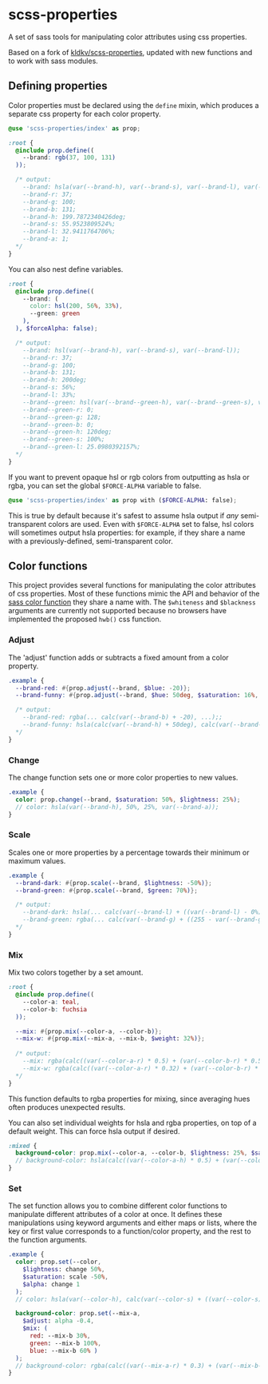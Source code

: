 # scss-properties

A set of sass tools for manipulating color attributes using css properties.

Based on a fork of [kldkv/scss-properties](https://github.com/kldkv/scss-properties),
updated with new functions and to work with sass modules.

## Defining properties

Color properties must be declared using the `define` mixin, which produces a separate css property for each color property.

```scss
@use 'scss-properties/index' as prop;

:root {
  @include prop.define((
    --brand: rgb(37, 100, 131)
  ));

  /* output:
    --brand: hsla(var(--brand-h), var(--brand-s), var(--brand-l), var(--brand-a));
    --brand-r: 37;
    --brand-g: 100;
    --brand-b: 131;
    --brand-h: 199.7872340426deg;
    --brand-s: 55.9523809524%;
    --brand-l: 32.9411764706%;
    --brand-a: 1;
  */
}
```

You can also nest define variables.

```scss
:root {
  @include prop.define((
    --brand: (
      color: hsl(200, 56%, 33%),
      --green: green
    ),
  ), $forceAlpha: false);

  /* output:
    --brand: hsl(var(--brand-h), var(--brand-s), var(--brand-l));
    --brand-r: 37;
    --brand-g: 100;
    --brand-b: 131;
    --brand-h: 200deg;
    --brand-s: 56%;
    --brand-l: 33%;
    --brand--green: hsl(var(--brand--green-h), var(--brand--green-s), var(--brand--green-l));
    --brand--green-r: 0;
    --brand--green-g: 128;
    --brand--green-b: 0;
    --brand--green-h: 120deg;
    --brand--green-s: 100%;
    --brand--green-l: 25.0980392157%;
  */
}
```

If you want to prevent opaque hsl or rgb colors from outputting as hsla or rgba, you can set the global `$FORCE-ALPHA` variable to false.

```scss
@use 'scss-properties/index' as prop with ($FORCE-ALPHA: false);
```

This is true by default because it's safest to assume hsla output if _any_ semi-transparent colors are used. Even with `$FORCE-ALPHA` set to false, hsl colors will sometimes output hsla properties: for example, if they share a name with a previously-defined, semi-transparent color.

## Color functions

This project provides several functions for manipulating the color attributes of css properties. Most of these functions mimic the API and behavior of the [sass color function](https://sass-lang.com/documentation/modules/color) they share a name with. The `$whiteness` and `$blackness` arguments are currently not supported because no browsers have implemented the proposed `hwb()` css function.

### Adjust

The 'adjust' function adds or subtracts a fixed amount from a color property.

```scss
.example {
  --brand-red: #{prop.adjust(--brand, $blue: -20)};
  --brand-funny: #{prop.adjust(--brand, $hue: 50deg, $saturation: 16%, $alpha: -0.1)};

  /* output:
    --brand-red: rgba(... calc(var(--brand-b) + -20), ...);;
    --brand-funny: hsla(calc(var(--brand-h) + 50deg), calc(var(--brand-s) + 16%), var(--brand-l), calc(var(--brand-a) + -0.1));
  */
}
```

### Change

The change function sets one or more color properties to new values. 

```scss
.example {
  color: prop.change(--brand, $saturation: 50%, $lightness: 25%);
  // color: hsla(var(--brand-h), 50%, 25%, var(--brand-a));
}
```

### Scale

Scales one or more properties by a percentage towards their minimum or maximum values.

```scss
.example {
  --brand-dark: #{prop.scale(--brand, $lightness: -50%)};
  --brand-green: #{prop.scale(--brand, $green: 70%)};

  /* output:
    --brand-dark: hsla(... calc(var(--brand-l) + ((var(--brand-l) - 0%) * -0.5)), ...);
    --brand-green: rgba(... calc(var(--brand-g) + ((255 - var(--brand-g)) * 0.7)), ...);
  */
}
```

### Mix

Mix two colors together by a set amount.

```scss
:root {
  @include prop.define((
    --color-a: teal,
    --color-b: fuchsia
  ));

  --mix: #{prop.mix(--color-a, --color-b)};
  --mix-w: #{prop.mix(--mix-a, --mix-b, $weight: 32%)};
  
  /* output:
    --mix: rgba(calc((var(--color-a-r) * 0.5) + (var(--color-b-r) * 0.5)), calc((var(--color-a-g) * 0.5) + (var(--color-b-g) * 0.5)), calc((var(--color-a-b) * 0.5) + (var(--color-b-b) * 0.5)), calc((var(--color-a-a) * 0.5) + (var(--color-b-a) * 0.5)));
    --mix-w: rgba(calc((var(--color-a-r) * 0.32) + (var(--color-b-r) * 0.68)), calc((var(--color-a-g) * 0.32) + (var(--color-b-g) * 0.68)), calc((var(--color-a-b) * 0.32) + (var(--color-b-b) * 0.68)), calc((var(--color-a-a) * 0.32) + (var(--color-b-a) * 0.68)));
  */
}
```

This function defaults to rgba properties for mixing, since averaging hues often produces unexpected results.

You can also set individual weights for hsla and rgba properties, on top of a default weight. This can force hsla output if desired.

```scss
:mixed {
  background-color: prop.mix(--color-a, --color-b, $lightness: 25%, $saturation: 70%);
  // background-color: hsla(calc((var(--color-a-h) * 0.5) + (var(--color-b-h) * 0.5)), calc((var(--color-a-s) * 0.7) + (var(--color-b-s) * 0.3)), calc((var(--color-a-l) * 0.25) + (var(--color-b-l) * 0.75)), calc((var(--color-a-a) * 0.5) + (var(--color-b-a) * 0.5)));
}
```

### Set

The set function allows you to combine different color functions to manipulate different attributes of a color at once. It defines these manipulations using keyword arguments and either maps or lists, where the key or first value corresponds to a function/color property, and the rest to the function arguments.

```scss
.example {
  color: prop.set(--color,
    $lightness: change 50%,
    $saturation: scale -50%,
    $alpha: change 1
  );
  // color: hsla(var(--color-h), calc(var(--color-s) + ((var(--color-s) - 0%) * -0.5)), 50%, 1);

  background-color: prop.set(--mix-a,
    $adjust: alpha -0.4,
    $mix: (
      red: --mix-b 30%,
      green: --mix-b 100%,
      blue: --mix-b 60% )
  );
  // background-color: rgba(calc((var(--mix-a-r) * 0.3) + (var(--mix-b-r) * 0.7)), calc((var(--mix-a-g) * 1) + (var(--mix-b-g) * 0)), calc((var(--mix-a-b) * 0.6) + (var(--mix-b-b) * 0.4)), 0.6);
}
```
